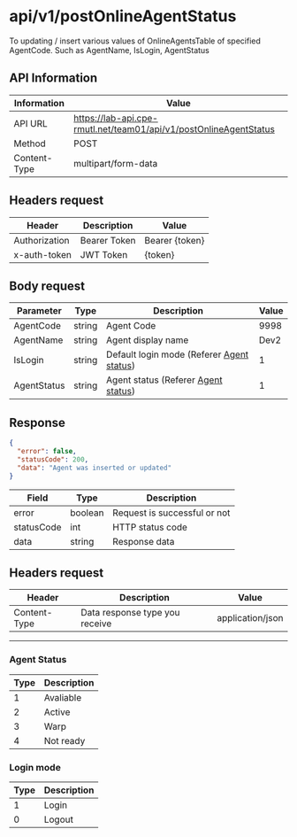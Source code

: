 # api/v1/postOnlineAgentStatus

To updating / insert various values of OnlineAgentsTable of specified AgentCode. Such as AgentName, IsLogin, AgentStatus

## API Information

| Information  | Value                                                             |
| ------------ | ----------------------------------------------------------------- |
| API URL      | https://lab-api.cpe-rmutl.net/team01/api/v1/postOnlineAgentStatus |
| Method       | POST                                                              |
| Content-Type | multipart/form-data                                               |

## Headers request

| Header        | Description  | Value          |
| ------------- | ------------ | -------------- |
| Authorization | Bearer Token | Bearer {token} |
| x-auth-token  | JWT Token    | {token}        |

## Body request

| Parameter   | Type   | Description                                              | Value |
| ----------- | ------ | -------------------------------------------------------- | ----- |
| AgentCode   | string | Agent Code                                               | 9998  |
| AgentName   | string | Agent display name                                       | Dev2  |
| IsLogin     | string | Default login mode (Referer [Agent status](#login-mode)) | 1     |
| AgentStatus | string | Agent status (Referer [Agent status](#agent-status))     | 1     |

## Response

```json
{
  "error": false,
  "statusCode": 200,
  "data": "Agent was inserted or updated"
}
```

| Field      | Type    | Description                  |
| ---------- | ------- | ---------------------------- |
| error      | boolean | Request is successful or not |
| statusCode | int     | HTTP status code             |
| data       | string  | Response data                |

## Headers request

| Header       | Description                    | Value            |
| ------------ | ------------------------------ | ---------------- |
| Content-Type | Data response type you receive | application/json |

---

### Agent Status

| Type | Description |
| ---- | ----------- |
| 1    | Avaliable   |
| 2    | Active      |
| 3    | Warp        |
| 4    | Not ready   |

### Login mode

| Type | Description |
| ---- | ----------- |
| 1    | Login       |
| 0    | Logout      |
